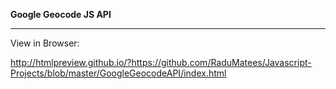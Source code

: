 **Google Geocode JS API**

---

View in Browser:

http://htmlpreview.github.io/?https://github.com/RaduMatees/Javascript-Projects/blob/master/GoogleGeocodeAPI/index.html
